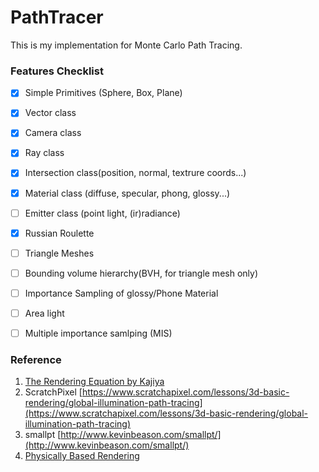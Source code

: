 # PathTracer
This is my implementation for Monte Carlo Path Tracing.

### Features Checklist

- [X] Simple Primitives (Sphere, Box, Plane) 
- [X] Vector class
- [X] Camera class
- [X] Ray class
- [X] Intersection class(position, normal, textrure coords...)
- [X] Material class (diffuse, specular, phong, glossy...)
- [ ] Emitter class (point light, (ir)radiance)
- [X] Russian Roulette
- [ ] Triangle Meshes
- [ ] Bounding volume hierarchy(BVH, for triangle mesh only)
- [ ] Importance Sampling of glossy/Phone Material
- [ ] Area light
- [ ] Multiple importance samlping (MIS)



### Reference
1. [The Rendering Equation by Kajiya](http://www.cse.chalmers.se/edu/year/2016/course/TDA361/rend_eq.pdf) 
2. ScratchPixel [https://www.scratchapixel.com/lessons/3d-basic-rendering/global-illumination-path-tracing](https://www.scratchapixel.com/lessons/3d-basic-rendering/global-illumination-path-tracing)
3. smallpt [http://www.kevinbeason.com/smallpt/](http://www.kevinbeason.com/smallpt/)
4. [Physically Based Rendering](https://www.pbrt.org/)